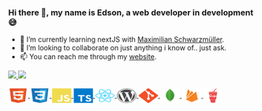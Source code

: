 ### Hi there 👋, my name is Edson, a web developer in development 😅


- 🌱 I’m currently learning nextJS with [Maximilian Schwarzmüller](https://www.udemy.com/course/nextjs-react-the-complete-guide/).
- 👯 I’m looking to collaborate on just anything i know of.. just ask.
- 📫 You can reach me through my [website](https://edsonmarcelo.vercel.app/).



 <div>
  <a href="https://github.com/Edson-Marcelo">
  <img height="180em" src="https://github-readme-stats.vercel.app/api?username=Edson-Marcelo&show_icons=true&theme=dracula&include_all_commits=true&count_private=true"/>
  <img height="180em" src="https://github-readme-stats.vercel.app/api/top-langs/?username=Edson-Marcelo&layout=compact&langs_count=7&theme=dracula"/>
</div>
<div style="display: inline_block"><br>
  <img align="center" alt="Edson-Marcelo-HTML" height="30" width="40" src="https://raw.githubusercontent.com/devicons/devicon/master/icons/html5/html5-original.svg">
  <img align="center" alt="Edson-Marcelo-CSS" height="30" width="40" src="https://raw.githubusercontent.com/devicons/devicon/master/icons/css3/css3-original.svg">
  
  <img align="center" alt="Edson-Marcelo-Js" height="30" width="40" src="https://raw.githubusercontent.com/devicons/devicon/master/icons/javascript/javascript-plain.svg">
  <img align="center" alt="Edson-Marcelo-Ts" height="30" width="40" src="https://raw.githubusercontent.com/devicons/devicon/master/icons/typescript/typescript-plain.svg">
  
  
  <img align="center" alt="Edson-Marcelo-React" height="30" width="40" src="https://raw.githubusercontent.com/devicons/devicon/master/icons/react/react-original.svg">
  <img align="center" alt="Edson-Marcelo-Wordpress" height="30" width="40" src="https://raw.githubusercontent.com/devicons/devicon/master/icons/wordpress/wordpress-plain.svg">
  
  <img align="center" alt="Edson-Marcelo-Git" height="30" width="40" src="https://raw.githubusercontent.com/devicons/devicon/master/icons/git/git-original.svg">
  <img align="center" alt="Edson-Marcelo-MongoDB" height="30" width="40" src="https://raw.githubusercontent.com/devicons/devicon/master/icons/mongodb/mongodb-original.svg">
  <img align="center" alt="Edson-Marcelo-Firebase" height="30" width="40" src="https://raw.githubusercontent.com/devicons/devicon/master/icons/firebase/firebase-plain.svg">
  <img align="center" alt="Edson-Marcelo-Gulp" height="30" width="40" src="https://raw.githubusercontent.com/devicons/devicon/master/icons/gulp/gulp-plain.svg">
  
</div>
